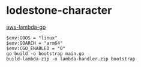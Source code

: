 # lodestone-character

[aws-lambda-go](https://github.com/aws/aws-lambda-go)

```pwsh
$env:GOOS = "linux"
$env:GOARCH = "arm64"
$env:CGO_ENABLED = "0"
go build -o bootstrap main.go
build-lambda-zip -o lambda-handler.zip bootstrap
```
